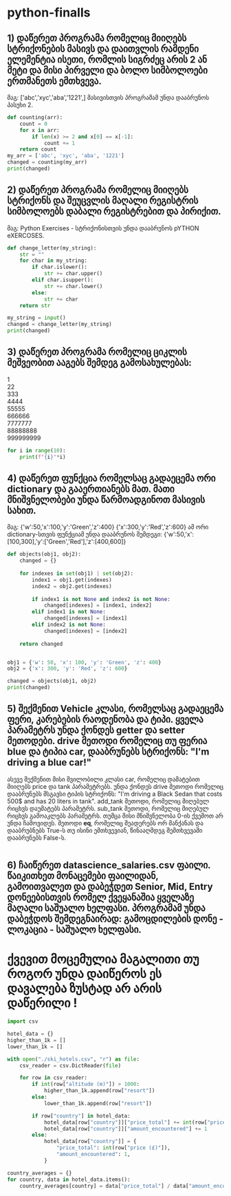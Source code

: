 # python-finalls
## 1) დაწერეთ პროგრამა რომელიც მიიღებს სტრიქონების მასივს და დაითვლის რამდენი ელემენტია ისეთი, რომლის სიგრძეც არის 2 ან მეტი და მისი პირველი და ბოლო სიმბოლოები ერთმანეთს ემთხვევა.
მაგ: ['abc','xyc','aba','1221',] მასივისთვის პროგრამამ უნდა დააბრუნოს პასუხი 2.
```py
def counting(arr):
    count = 0
    for x in arr:
        if len(x) >= 2 and x[0] == x[-1]:
            count += 1
    return count
my_arr = ['abc', 'xyc', 'aba', '1221']
changed = counting(my_arr)
print(changed) 
```
## 2) დაწერეთ პროგრამა რომელიც მიიღებს სტრიქონს და შეუცვლის მაღალი რეგისტრის  სიმბოლოებს დაბალი რეგისტრებით და პირიქით.
მაგ: Python Exercises - სტრიქონისთვის
უნდა დააბრუნოს pYTHON eXERCOSES.
```py
def change_letter(my_string):
    str = ""
    for char in my_string:
        if char.islower():
            str += char.upper()
        elif char.isupper():
            str += char.lower()
        else:
            str += char
    return str

my_string = input()
changed = change_letter(my_string)
print(changed)
```
## 3) დაწერეთ პროგრამა რომელიც ციკლის მეშვეობით ააგებს შემდეგ გამოსახულებას:

1 <br>
22 <br>
333 <br>
4444 <br>
55555 <br>
666666 <br>
7777777 <br>
88888888 <br>
999999999 <br>
```py
for i in range(10):
    print(f"{i}"*i)
```
## 4) დაწერეთ ფუნქცია რომელსაც გადაეცემა ორი  dictionary და გააერთიანებს მათ. მათი მნიშვნელობები უნდა წარმოადგინოთ მასივის სახით.
მაგ:
{'w':50,'x':100,'y':'Green','z':400}
{'x':300,'y':'Red','z':600}
ამ ორი dictionary-სთვის ფუნქციამ უნდა დააბრუნოს შემდეგი:
{'w':50,'x':[100,300],'y':['Green','Red'],'z':[400,600]}

```py
def objects(obj1, obj2):
    changed = {}
    
    for indexes in set(obj1) | set(obj2):
        index1 = obj1.get(indexes)
        index2 = obj2.get(indexes)
        
        if index1 is not None and index2 is not None:
            changed[indexes] = [index1, index2]
        elif index1 is not None:
            changed[indexes] = [index1]
        elif index2 is not None:
            changed[indexes] = [index2]
    
    return changed


obj1 = {'w': 50, 'x': 100, 'y': 'Green', 'z': 400}
obj2 = {'x': 300, 'y': 'Red', 'z': 600}

changed = objects(obj1, obj2)
print(changed)
```

## 5) შექმენით Vehicle კლასი, რომელსაც გადაეცემა ფერი, კარებების რაოდენობა და ტიპი. ყველა პარამეტრს უნდა ქონდეს getter და  setter მეთოდები. drive მეთოდი რომელიც თუ ფერია blue და ტიპია car, დააბრუნებს სტრიქონს: "I'm driving a blue car!"

ასევე შექმენით მისი შვილობილი კლასი car, რომელიც დამატებით მიიღებს price და tank პარამეტრებს.
უნდა ქონდეს drive მეთოდი რომელიც დააბრუნებს
მსგავსი ტიპის სტრიქონს: "I'm driving a Black Sedan that costs 500$ and has 20 liters in tank".
add_tank მეთოდი, რომელიც მიღებულ რიცხვს დაუმატებს პარამეტრს.
sub_tank მეთოდი, რომელიც მიღებულ რიცხვს გამოაკლებს პარამეტრს.
თუმცა მისი მნიშვნელობა 0-ის ქვემოთ არ უნდა ჩამოვიდეს.
მეთოდი __eq__, რომელიც შეადერებს ორ მანქანას და დააბრუბნებს True-ს თუ
ისინი ემთხვევიან, წინააღმდეგ შემთხვევაში დააბრუნებს False-ს.
```py
```

## 6) ჩაიწერეთ datascience_salaries.csv ფაილი. წაიკითხეთ მონაცემები ფაილიდან, გამოითვალეთ და დაბეჭდეთ Senior, Mid, Entry დონეებისთვის რომელ ქვეყანაშია ყველაზე მაღალი საშუალო ხელფასი. პროგრამამ უნდა დაბეჭდოს შემდეგნაირად: გამოცდილების დონე - ლოკაცია - საშუალო ხელფასი.


# ქვევით მოცემულია მაგალითი თუ როგორ უნდა დაიწეროს ეს დავალება ზუსტად არ არის დაწერილი !
```py
import csv

hotel_data = {}
higher_than_1k = []
lower_than_1k = []

with open("./ski_hotels.csv", "r") as file:
    csv_reader = csv.DictReader(file)

    for row in csv_reader:
        if int(row["altitude (m)"]) > 1000:
            higher_than_1k.append(row["resort"])
        else:
            lower_than_1k.append(row["resort"])

        if row["country"] in hotel_data:
            hotel_data[row["country"]]["price_total"] += int(row["price (£)"])
            hotel_data[row["country"]]["amount_encountered"] += 1
        else:
            hotel_data[row["country"]] = {
                "price_total": int(row["price (£)"]),
                "amount_encountered": 1,
            }

country_averages = {}
for country, data in hotel_data.items():
    country_averages[country] = data["price_total"] / data["amount_encountered"]
```
